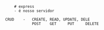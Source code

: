         # express
        - é nosso servidor

    CRUD    -   CREATE, READ, UPDATE, DELE
                POST    GET     PUT     DELETE
